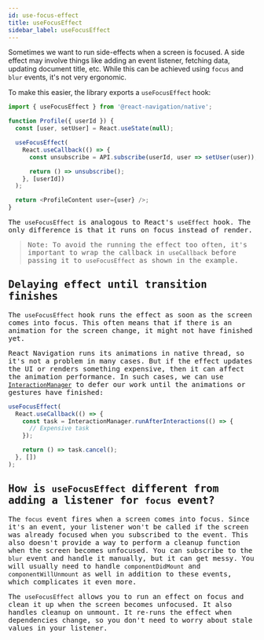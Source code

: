 ```yaml
---
id: use-focus-effect
title: useFocusEffect
sidebar_label: useFocusEffect
---
```


Sometimes we want to run side-effects when a screen is focused. A side effect may involve things like adding an event listener, fetching data, updating document title, etc. While this can be achieved using `focus` and `blur` events, it's not very ergonomic.

To make this easier, the library exports a `useFocusEffect` hook:

<samp id="simple-focus-effect" />

```js
import { useFocusEffect } from '@react-navigation/native';

function Profile({ userId }) {
  const [user, setUser] = React.useState(null);

  useFocusEffect(
    React.useCallback(() => {
      const unsubscribe = API.subscribe(userId, user => setUser(user));

      return () => unsubscribe();
    }, [userId])
  );

  return <ProfileContent user={user} />;
}
```

The `useFocusEffect` is analogous to React's `useEffect` hook. The only difference is that it runs on focus instead of render.

> Note: To avoid the running the effect too often, it's important to wrap the callback in `useCallback` before passing it to `useFocusEffect` as shown in the example.

## Delaying effect until transition finishes

The `useFocusEffect` hook runs the effect as soon as the screen comes into focus. This often means that if there is an animation for the screen change, it might not have finished yet.

React Navigation runs its animations in native thread, so it's not a problem in many cases. But if the effect updates the UI or renders something expensive, then it can affect the animation performance. In such cases, we can use [`InteractionManager`](https://facebook.github.io/react-native/docs/interactionmanager) to defer our work until the animations or gestures have finished:

```js
useFocusEffect(
  React.useCallback(() => {
    const task = InteractionManager.runAfterInteractions(() => {
      // Expensive task
    });

    return () => task.cancel();
  }, [])
);
```

## How is `useFocusEffect` different from adding a listener for `focus` event?

The `focus` event fires when a screen comes into focus. Since it's an event, your listener won't be called if the screen was already focused when you subscribed to the event. This also doesn't provide a way to perform a cleanup function when the screen becomes unfocused. You can subscribe to the `blur` event and handle it manually, but it can get messy. You will usually need to handle `componentDidMount` and `componentWillUnmount` as well in addition to these events, which complicates it even more.

The `useFocusEffect` allows you to run an effect on focus and clean it up when the screen becomes unfocused. It also handles cleanup on unmount. It re-runs the effect when dependencies change, so you don't need to worry about stale values in your listener.
